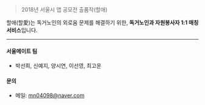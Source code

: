 >2018년 서울시 앱 공모전 출품작(할애)

할애(할愛)는 독거노인의 외로움 문제를 해결하기 위한, **독거노인과 자원봉사자 1:1 매칭 서비스**입니다.

---

#### 서울메이트 팀
* 박선희, 신예지, 양시연, 이선영, 최고운


#### 문의
* 메일: mn04098@naver.com
